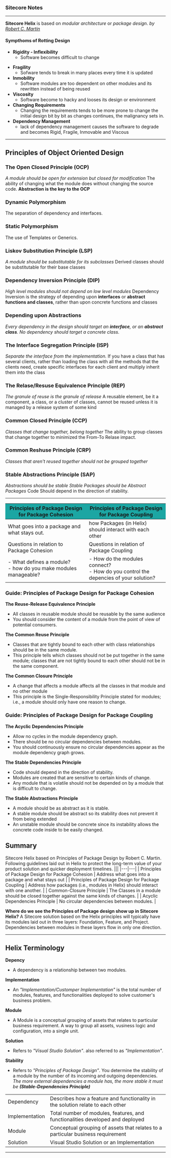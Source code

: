 <style>
.principles-table thead { background-color: rgb(28, 166, 163); }
</style>
### Sitecore Notes
-----
**Sitecore Helix** is based on *modular architecture* or *package design*.
*by [Robert C. Martin](http://staff.cs.utu.fi/~jounsmed/doos_06/material/DesignPrinciplesAndPatterns.pdf)*

#### Sympthoms of Rotting Design
- **Rigidity - Inflexibility**
	- Software becomes difficult to change
* **Fragility**
	- Sofware tends to break in many places every time it is updated
* **Inmobility**
	- Software modules are too dependent on other modules and its rewritten instead of being reused
* **Viscosity**
	- Software become to hacky and looses its design or environment
* **Changing Requirements**
	- Changing the requirements tends to be more prone to change the initial design bit by bit as changes continues, the malignancy sets in.
* **Dependency Management**
	- lack of dependency management causes the software to degrade and becomes Rigid, Fragile, Inmovable and Viscous
----

## Principles of Object Oriented Design
### The Open Closed Principle (OCP)
_A module should be open for extension but closed for modification_
The ability of changing what the module does without changing the source code. **Abstraction is the key to the OCP**

### Dynamic Polymorphism
The separation of dependency and interfaces.

### Static Polymorphism
The use of Templates or Generics.

### Liskov Substitution Principle (LSP)
_A module should be substitutable for its subclasses_
Derived classes should be substitutable for their base classes

### Dependency Inversion Principle (DIP)
_High level modules should not depend on low level modules_
Dependency Inversion is the strategy of depending upon **interfaces** or **abstract functions and classes**, rather than upon concrete functions and classes

### Depending upon Abstractions
_Every dependency in the design should target an **interface**, or an **abstract class**. No dependency should target a concrete class._

### The Interface Segregation Principle (ISP)
_Separate the interface from the implementation._
If you have a class that has several clients, rather than loading the class with all the methods that the clients need, create specific interfaces for each client and multiply inherit them into the class

### The Relase/Resuse Equivalence Principle (REP)
_The granule of reuse is the granule of release_
A reusable element, be it a component, a class, or a cluster of classes, cannot be reused unless it is managed by a release system of some kind

### Common Closed Principle (CCP)
_Classes that change together, belong together_
The ability to group classes that change together to minimized the From-To Relase impact.

### Common Reshuse Principle (CRP)
_Classes that aren't reused together should not be grouped together_

### Stable Abstractions Principle (SAP)
_Abstractions should be stable_
_Stable Packages should be Abstract Packages_
Code Should depend in the direction of stability.

----
<div class="principles-table">

| Principles of Package Design for Package Cohesion 	| Principles of Package Design for Package Coupling |
| -----------------------------------------------	 	| ------------------------------------------------ |
| What goes into a package and what stays out.			| how Packages (in Helix) should interact with each other |
| Questions in relation to Package Cohesion 			| Questions in relation of Package Coupling 		|
| - What defines a module? <br>- how do you make modules manageable? | - How do the modules connect? <br>- How do you control the depencies of your solution? |
</div>


### Guide: Principles of Package Design for Package Cohesion
**The Reuse-Release Equivalence Principle**
- All classes in reusable module should be reusable by the same audience
- You should consider the content of a module from the point of view of potential consumers.

**The Common Reuse Principle**
- Classes that are tightly bound to each other with class relationships should be in the same module.
- This principle tells which classes should not be put together in the same module; classes that are not tightly bound to each other should not be in the same component.

**The Common Closure Principle**
- A change that affects a module affects all the classes in that module and no other module
- This principle is the Single-Responsibility Principle stated for modules; i.e., a module should only have one reason to change.

### Guide: Principles of Package Design for Package Coupling
**The Acyclic Dependencies Principle**
- Allow no cycles in the module dependency graph.
- There should be no circular dependencies between modules.
- You should continuously ensure no circular dependencies appear as the module dependency graph grows.

**The Stable Dependencies Principle**
- Code should depend in the direction of stability.
- Modules are created that are sensitive to certain kinds of change.
- Any module that is volatile should not be depended on by a module that is difficult to change.

**The Stable Abstractions Principle**
- A module should be as abstract as it is stable.
- A stable module should be abstract so its stability does not prevent it from being extended
- An unstable module should be concrete since its instability allows the concrete code inside to be easily changed.

## Summary
Sitecore Helix based on Principles of Package Design by Robert C. Martin. Following guidelines laid out in Helix to protect the long-term value of your product solution and quicker deployment timelines.
|||
|---|---|
| Principles of Package Design for Package Cohesion | Address what goes into a package and what stays out |
| Principles of Package Design for Package Coupling | Address how packages (i.e., modules in Helix) should interact with one another. |
| Common-Closure Principle | The Classes in a module should be closed together against the same kinds of changes. |
| Acyclic Dependencies Principle | No circular dependencies between modules. |


**Where do we see the Principles of Package design show up in Sitecore Helix?**
A Sitecore solution based on the Helix principles will typically have its modules laid out in three layers: Foundation, Feature, and Project. Dependencies between modules in these layers flow in only one direction.

---
## Helix Terminology

**Depency**
- A dependency is a relationship between two modules.

**Implementation**
- An _"Implementation/Customper Implementation"_ is the total number of modules, features, and functionalities deployed to solve customer's business problem.

**Module**
- A Module is a conceptual grouping of assets that relates to particular business requirement. A way to group all assets, vusiness logic and configuration, into a single unit.

**Solution**
- Refers to _"Visual Studio Solution"_. also referred to as _"Implementation"_.

**Stability**
- Refers to _"Principles of Package Design"_. You determine the stability of a module by the number of its incoming and outgoing dependencies.
_The more external dependencies a module has, the more stable it must be **(Stable-Dependencies Principle)**_


|||
|---|---|
| Dependency | Describes how a feature and functionality in the solution relate to each other |
| Implementation | Total number of modules, features, and functionalities developed and deployed |
| Module | Conceptual grouping of assets that relates to a particular  business requirement |
| Solution | Visual Studio Solution or an Implementation |
---

